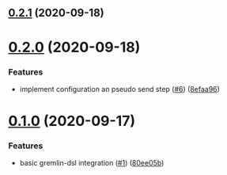 ## [0.2.1](https://github.com/RedaktionsNetzwerk-Deutschland/gremlin-dsl/compare/v0.2.0...v0.2.1) (2020-09-18)



# [0.2.0](https://github.com/RedaktionsNetzwerk-Deutschland/gremlin-dsl/compare/v0.1.0...v0.2.0) (2020-09-18)


### Features

* implement configuration an pseudo send step ([#6](https://github.com/RedaktionsNetzwerk-Deutschland/gremlin-dsl/issues/6)) ([8efaa96](https://github.com/RedaktionsNetzwerk-Deutschland/gremlin-dsl/commit/8efaa963112450e3fc2ae0b87bda2da66bfd2f0a))



# [0.1.0](https://github.com/RedaktionsNetzwerk-Deutschland/gremlin-dsl/compare/80ee05baf3e382b637d1f9c8a399c7ef8b6e7ae0...v0.1.0) (2020-09-17)


### Features

* basic gremlin-dsl integration ([#1](https://github.com/RedaktionsNetzwerk-Deutschland/gremlin-dsl/issues/1)) ([80ee05b](https://github.com/RedaktionsNetzwerk-Deutschland/gremlin-dsl/commit/80ee05baf3e382b637d1f9c8a399c7ef8b6e7ae0))



